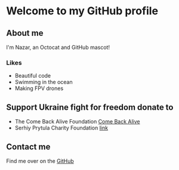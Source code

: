 # Welcome to my GitHub profile

## About me

I'm Nazar, an Octocat and GitHub mascot!

### Likes
* Beautiful code
* Swimming in the ocean
* Making FPV drones

## Support Ukraine fight for freedom donate to

* The Come Back Alive Foundation [Come Back Alive](https://savelife.in.ua/)
* Serhiy Prytula Charity Foundation [link](https://prytulafoundation.org/en)

## Contact me

Find me over on the [GitHub](https://github.com/NazarDutka)
